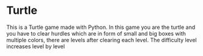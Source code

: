 # Turtle
This is a Turtle game made with Python. In this game you are the turtle and you have to clear hurdles which are in form of small and big boxes with multiple colors, there are levels after clearing each level. The difficulty level increases level by level

